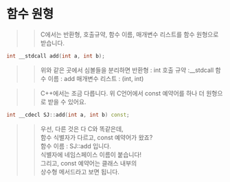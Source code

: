 # 함수 원형

>> C에서는 반환형, 호출규약, 함수 이름, 매개변수 리스트를 함수 원형으로 받습니다.  
```C
int __stdcall add(int a, int b);
```
>> 위와 같은 곳에서 심볼들을 분리하면
>> 반환형 : int
>> 호출 규약 :\_\_stdcall
>> 함수 이름 : add
>> 매개변수 리스트 : (int, int)

>> C++에서는 조금 다릅니다. 위 C언어에서 const 예약어를 하나 더 원형으로 받을 수 있어요.

```C++
int __cdecl SJ::add(int a, int b) const;
```
>> 우선, 다른 것은 다 C와 똑같은데,  
>> 함수 식별자가 다르고, const 예약어가 왔죠?  
>> 함수 이름 : SJ::add 입니다.  
>> 식별자에 네임스페이스 이름이 붙습니다!  
>> 그리고, const 예약어는 클래스 내부의  
>> 상수형 메서드라고 보면 됩니다.  
